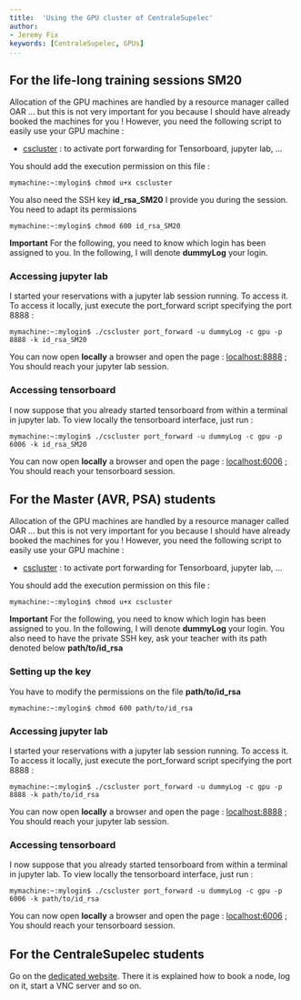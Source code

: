 ```yaml
---
title:  'Using the GPU cluster of CentraleSupelec'
author:
- Jeremy Fix
keywords: [CentraleSupelec, GPUs]
...
```



## For the life-long training sessions SM20

Allocation of the GPU machines are handled by a resource manager called
OAR ... but this is not very important for you because I should have
already booked the machines for you ! However, you need the following
script to easily use your GPU machine :

-   [cscluster](./data/ClusterScripts/cscluster) : to activate
    port forwarding for Tensorboard, jupyter lab, ...

You should add the execution permission on this file :

``` console
mymachine:~:mylogin$ chmod u+x cscluster
```

You also need the SSH key **id_rsa_SM20** I provide you during the session. You need to adapt its permissions
``` console
mymachine:~:mylogin$ chmod 600 id_rsa_SM20
```

**Important** For the following, you need to know which login has been
assigned to you. In the
following, I will denote **dummyLog** your login.

### Accessing jupyter lab

I started your reservations with a jupyter lab session running. To
access it. To access it locally, just execute the port_forward
script specifying the port 8888 :

``` console
mymachine:~:mylogin$ ./cscluster port_forward -u dummyLog -c gpu -p 8888 -k id_rsa_SM20
```

You can now open **locally** a browser and open the page :
[localhost:8888](http://localhost:8888) ; You should reach your jupyter lab session.

### Accessing tensorboard

I now suppose that you already started tensorboard from within a
terminal in jupyter lab. To view locally the tensorboard interface, just
run :

``` console
mymachine:~:mylogin$ ./cscluster port_forward -u dummyLog -c gpu -p 6006 -k id_rsa_SM20
```

You can now open **locally** a browser and open the page :
[localhost:6006](http://localhost:6006) ; You should reach your tensorboard session.


## For the Master (AVR, PSA) students

Allocation of the GPU machines are handled by a resource manager called
OAR ... but this is not very important for you because I should have
already booked the machines for you ! However, you need the following
script to easily use your GPU machine :

-   [cscluster](./data/ClusterScripts/cscluster) : to activate
    port forwarding for Tensorboard, jupyter lab, ...

You should add the execution permission on this file :

``` console
mymachine:~:mylogin$ chmod u+x cscluster
```

**Important** For the following, you need to know which login has been
assigned to you. In the
following, I will denote **dummyLog** your login. You also need to have the private SSH key, ask your teacher with its path denoted below **path/to/id_rsa**

### Setting up the key

You have to modify the permissions on the file **path/to/id_rsa**

``` console
mymachine:~:mylogin$ chmod 600 path/to/id_rsa
```


### Accessing jupyter lab

I started your reservations with a jupyter lab session running. To
access it. To access it locally, just execute the port_forward
script specifying the port 8888 :

``` console
mymachine:~:mylogin$ ./cscluster port_forward -u dummyLog -c gpu -p 8888 -k path/to/id_rsa
```

You can now open **locally** a browser and open the page :
[localhost:8888](http://localhost:8888) ; You should reach your jupyter lab session.

### Accessing tensorboard

I now suppose that you already started tensorboard from within a
terminal in jupyter lab. To view locally the tensorboard interface, just
run :

``` console
mymachine:~:mylogin$ ./cscluster port_forward -u dummyLog -c gpu -p 6006 -k path/to/id_rsa
```

You can now open **locally** a browser and open the page :
[localhost:6006](http://localhost:6006) ; You should reach your tensorboard session.




## For the CentraleSupelec students

Go on the [dedicated website](http://tutos.metz.centralesupelec.fr/TPs/Clusters/index.html). There it is explained how to book a node, log on it, start a VNC server and so on.
